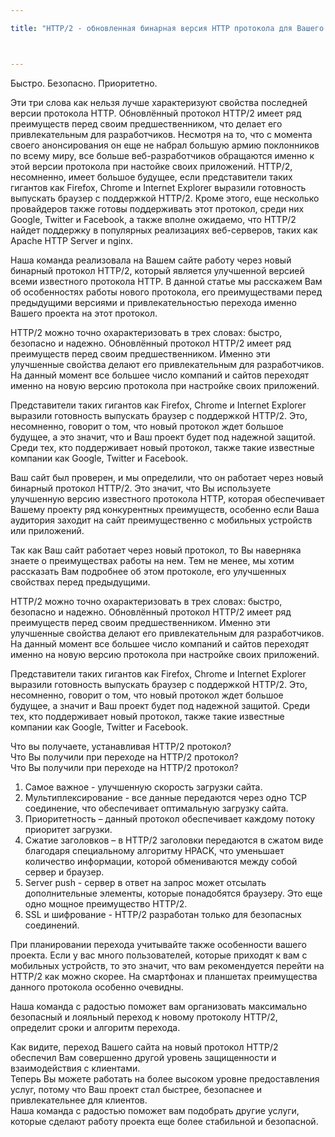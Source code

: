 ```yaml
---

title: "HTTP/2 - обновленная бинарная версия HTTP протокола для Вашего сайта"



---
```

<div class="only-for anonim">
Быстро. Безопасно. Приоритетно.

Эти три слова как нельзя лучше характеризуют свойства последней версии протокола HTTP. Обновлённый протокол HTTP/2 имеет ряд преимуществ перед своим предшественником, что делает его привлекательным для разработчиков. Несмотря на то, что с момента своего анонсирования он еще не набрал большую армию поклонников по всему миру, все больше веб-разработчиков обращаются именно к этой версии протокола при настойке своих приложений.
HTTP/2, несомненно, имеет большое будущее, если представители таких гигантов как Firefox, Chrome и Internet Explorer выразили готовность выпускать браузер с поддержкой HTTP/2. Кроме этого, еще несколько провайдеров также готовы поддерживать этот протокол, среди них Google, Twitter и Facebook, а также вполне ожидаемо, что  HTTP/2 найдет поддержку в популярных реализациях веб-серверов, таких как Apache HTTP Server и nginx.
</div>

<div class="only-for client-enabled">
Наша команда реализовала на Вашем сайте работу через новый бинарный протокол HTTP/2, который является улучшенной версией всеми известного протокола HTTP. В данной статье мы расскажем Вам об особенностях работы нового протокола, его преимуществами перед предыдущими версиями и привлекательностью перехода именно Вашего проекта на этот протокол.

HTTP/2 можно точно охарактеризовать в трех словах: быстро, безопасно и надежно. Обновлённый протокол HTTP/2 имеет ряд преимуществ перед своим предшественником. Именно эти улучшенные свойства делают его привлекательным для разработчиков. На данный момент все большее число компаний и сайтов переходят именно на новую версию протокола при настройке своих приложений.

Представители таких гигантов как Firefox, Chrome и Internet Explorer выразили готовность выпускать браузер с поддержкой HTTP/2. Это, несомненно, говорит о том, что новый протокол ждет большое будущее, а это значит, что и Ваш проект будет под надежной защитой. Среди тех, кто поддерживает новый протокол, также такие известные компании как Google, Twitter и Facebook. 
</div>

<div class="only-for client-disabled">
Ваш сайт был проверен, и мы определили, что он работает через новый бинарный протокол HTTP/2. Это значит, что Вы используете улучшенную версию известного протокола HTTP, которая обеспечивает Вашему проекту ряд конкурентных преимуществ, особенно если Ваша аудитория заходит на сайт преимущественно с мобильных устройств или приложений.

Так как Ваш сайт работает через новый протокол, то Вы наверняка знаете о преимуществах работы на нем. Тем не менее, мы хотим рассказать Вам подробнее об этом протоколе, его улучшенных свойствах перед предыдущими. 

HTTP/2 можно точно охарактеризовать в трех словах: быстро, безопасно и надежно. Обновлённый протокол HTTP/2 имеет ряд преимуществ перед своим предшественником. Именно эти улучшенные свойства делают его привлекательным для разработчиков. На данный момент все большее число компаний и сайтов переходят именно на новую версию протокола при настройке своих приложений.

Представители таких гигантов как Firefox, Chrome и Internet Explorer выразили готовность выпускать браузер с поддержкой HTTP/2. Это, несомненно, говорит о том, что новый протокол ждет большое будущее, а значит и Ваш проект будет под надежной защитой. Среди тех, кто поддерживает новый протокол, также такие известные компании как Google, Twitter и Facebook. 
</div>

<div class="only-for anonim">
Что вы получаете, устанавливая HTTP/2 протокол? 
</div>

<div class="only-for client-enabled">
 Что Вы получили при переходе на HTTP/2 протокол? 
</div>

<div class="only-for client-disabled">
Что Вы получили при переходе на HTTP/2 протокол? 
</div>

1. Самое важное - улучшенную скорость загрузки сайта. 
2. Мультиплексирование - все данные передаются через одно TCP соединение, что обеспечивает оптимальную загрузку сайта.
3. Приоритетность – данный протокол обеспечивает каждому потоку приоритет загрузки. 
4. Сжатие заголовков – в HTTP/2 заголовки передаются в сжатом виде благодаря специальному алгоритму HPACK, что уменьшает количество информации, которой обмениваются между собой сервер и браузер. 
5. Server push - сервер в ответ на запрос может отсылать дополнительные элементы, которые понадобятся браузеру. Это еще одно мощное преимущество HTTP/2.
6. SSL и шифрование - HTTP/2 разработан только для безопасных соединений.

<div class="only-for anonim">
При планировании перехода учитывайте также особенности вашего проекта. Если у вас много пользователей, которые приходят к вам с мобильных устройств, то это значит, что вам рекомендуется перейти на HTTP/2 как можно скорее. На смартфонах и планшетах преимущества данного протокола особенно очевидны. 

Наша команда с радостью поможет вам организовать максимально безопасный и лояльный переход к новому протоколу HTTP/2, определит сроки и алгоритм перехода.
</div>

<div class="only-for client">
Как видите, переход Вашего сайта на новый протокол HTTP/2 обеспечил Вам совершенно другой уровень защищенности и взаимодействия с клиентами. 
</div>

<div class="only-for client-disabled">
Теперь Вы можете работать на более высоком уровне предоставления услуг, потому что Ваш проект стал быстрее, безопаснее и привлекательнее для клиентов.
</div>

<div class="only-for client">
Наша команда с радостью поможет вам подобрать другие услуги, которые сделают работу проекта еще более стабильной и безопасной.
</div>